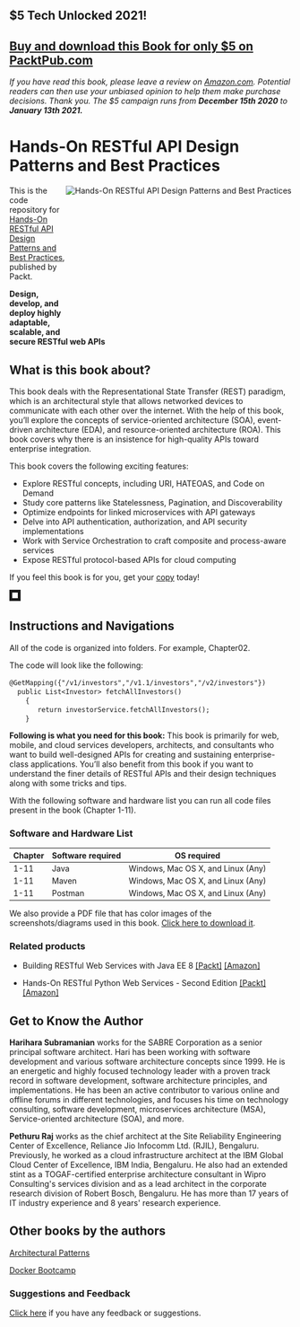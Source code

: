 ## $5 Tech Unlocked 2021!
[Buy and download this Book for only $5 on PacktPub.com](https://www.packtpub.com/product/hands-on-restful-api-design-patterns-and-best-practices/9781788992664)
-----
*If you have read this book, please leave a review on [Amazon.com](https://www.amazon.com/gp/product/1788992660).     Potential readers can then use your unbiased opinion to help them make purchase decisions. Thank you. The $5 campaign         runs from __December 15th 2020__ to __January 13th 2021.__*

# Hands-On RESTful API Design Patterns and Best Practices

<a href="https://www.packtpub.com/application-development/hands-restful-api-design-patterns-and-best-practices?utm_source=github&utm_medium=repository&utm_campaign=9781788992664 "><img src="https://d1ldz4te4covpm.cloudfront.net/sites/default/files/imagecache/ppv4_main_book_cover/B10006_0.png" alt="Hands-On RESTful API Design Patterns and Best Practices" height="256px" align="right"></a>

This is the code repository for [Hands-On RESTful API Design Patterns and Best Practices](https://www.packtpub.com/application-development/hands-restful-api-design-patterns-and-best-practices?utm_source=github&utm_medium=repository&utm_campaign=9781788992664 ), published by Packt.

**Design, develop, and deploy highly adaptable, scalable, and secure RESTful web APIs**

## What is this book about?
This book deals with the Representational State Transfer (REST) paradigm, which is an architectural style that allows networked devices to communicate with each other over the internet. With the help of this book, you’ll explore the concepts of service-oriented architecture (SOA), event-driven architecture (EDA), and resource-oriented architecture (ROA). This book covers why there is an insistence for high-quality APIs toward enterprise integration.

This book covers the following exciting features:
* Explore RESTful concepts, including URI, HATEOAS, and Code on Demand 
* Study core patterns like Statelessness, Pagination, and Discoverability 
* Optimize endpoints for linked microservices with API gateways 
* Delve into API authentication, authorization, and API security implementations 
* Work with Service Orchestration to craft composite and process-aware services 
* Expose RESTful protocol-based APIs for cloud computing 

If you feel this book is for you, get your [copy](https://www.amazon.com/dp/1788992660) today!

<a href="https://www.packtpub.com/?utm_source=github&utm_medium=banner&utm_campaign=GitHubBanner"><img src="https://raw.githubusercontent.com/PacktPublishing/GitHub/master/GitHub.png" 
alt="https://www.packtpub.com/" border="5" /></a>

## Instructions and Navigations
All of the code is organized into folders. For example, Chapter02.

The code will look like the following:
```
@GetMapping({"/v1/investors","/v1.1/investors","/v2/investors"})
  public List<Investor> fetchAllInvestors()
    {
       return investorService.fetchAllInvestors();
    }
```

**Following is what you need for this book:**
This book is primarily for web, mobile, and cloud services developers, architects, and consultants who want to build well-designed APIs for creating and sustaining enterprise-class applications. You’ll also benefit from this book if you want to understand the finer details of RESTful APIs and their design techniques along with some tricks and tips.

With the following software and hardware list you can run all code files present in the book (Chapter 1-11).
### Software and Hardware List
| Chapter  | Software required | OS required                        |
| -------- | ----------------- | ---------------------------------- |
| 1-11     | Java              | Windows, Mac OS X, and Linux (Any) |
| 1-11     | Maven             | Windows, Mac OS X, and Linux (Any) |
| 1-11     | Postman           | Windows, Mac OS X, and Linux (Any) |


We also provide a PDF file that has color images of the screenshots/diagrams used in this book. [Click here to download it]().

### Related products
* Building RESTful Web Services with Java EE 8 [[Packt]](https://www.packtpub.com/application-development/building-restful-web-services-java-ee-8?utm_source=github&utm_medium=repository&utm_campaign=9781789532883 ) [[Amazon]](https://www.amazon.com/dp/1789532884)

* Hands-On RESTful Python Web Services - Second Edition [[Packt]](https://www.packtpub.com/application-development/hands-restful-python-web-services-second-edition?utm_source=github&utm_medium=repository&utm_campaign=9781789532227 ) [[Amazon]](https://www.amazon.com/dp/1789532221)


## Get to Know the Author
**Harihara Subramanian**
works for the SABRE Corporation as a senior principal software architect. Hari has been working with software development and various software architecture concepts since 1999. He is an energetic and highly focused technology leader with a proven track record in software development, software architecture principles, and implementations. He has been an active contributor to various online and offline forums in different technologies, and focuses his time on technology consulting, software development, microservices architecture (MSA), Service-oriented architecture (SOA), and more.

**Pethuru Raj**
works as the chief architect at the Site Reliability Engineering Center of Excellence, Reliance Jio Infocomm Ltd. (RJIL), Bengaluru. Previously, he worked as a cloud infrastructure architect at the IBM Global Cloud Center of Excellence, IBM India, Bengaluru. He also had an extended stint as a TOGAF-certified enterprise architecture consultant in Wipro Consulting's services division and as a lead architect in the corporate research division of Robert Bosch, Bengaluru. He has more than 17 years of IT industry experience and 8 years' research experience.


## Other books by the authors
[Architectural Patterns](https://www.packtpub.com/application-development/architectural-patterns?utm_source=github&utm_medium=repository&utm_campaign=9781787287495 )

[Docker Bootcamp](https://www.packtpub.com/virtualization-and-cloud/docker-bootcamp?utm_source=github&utm_medium=repository&utm_campaign=9781787286986 )


### Suggestions and Feedback
[Click here](https://docs.google.com/forms/d/e/1FAIpQLSdy7dATC6QmEL81FIUuymZ0Wy9vH1jHkvpY57OiMeKGqib_Ow/viewform) if you have any feedback or suggestions.
